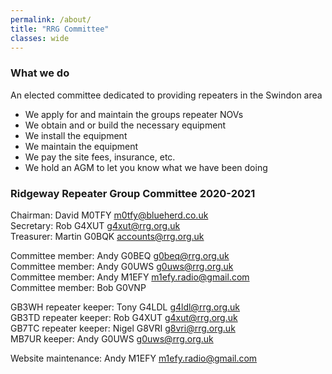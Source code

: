 ```yaml
---
permalink: /about/
title: "RRG Committee"
classes: wide
---
```


### What we do
An elected committee dedicated to providing repeaters in the Swindon area  
* We apply for and maintain the groups repeater NOVs
* We obtain and or build the necessary equipment
* We install the equipment
* We maintain the equipment
* We pay the site fees, insurance, etc.
* We hold an AGM to let you know what we have been doing  

### Ridgeway Repeater Group Committee 2020-2021

Chairman: David M0TFY [m0tfy@blueherd.co.uk](mailto:m0tfy@blueherd.co.uk)\
Secretary: Rob G4XUT [g4xut@rrg.org.uk](mailto:g4xut@rrg.org.uk)\
Treasurer: Martin G0BQK [accounts@rrg.org.uk](mailto:accounts@rrg.org.uk)  

Committee member: Andy G0BEQ [g0beq@rrg.org.uk](mailto:g0beq@rrg.org.uk)\
Committee member: Andy G0UWS [g0uws@rrg.org.uk](mailto:g0uws@rrg.org.uk)\
Committee member: Andy M1EFY [m1efy.radio@gmail.com](mailto:m1efy.radio@gmail.com)  
Committee member: Bob G0VNP 

GB3WH repeater keeper: Tony G4LDL [g4ldl@rrg.org.uk](mailto:g4ldl@rrg.org.uk)\
GB3TD repeater keeper: Rob G4XUT [g4xut@rrg.org.uk](mailto:g4xut@rrg.org.uk)\
GB7TC repeater keeper: Nigel G8VRI [g8vri@rrg.org.uk](mailto:g8vri@rrg.org.uk)\
MB7UR keeper: Andy G0UWS [g0uws@rrg.org.uk](mailto:g0uws@rrg.org.uk)  

Website maintenance: Andy M1EFY  [m1efy.radio@gmail.com](mailto:m1efy.radio@gmail.com)  

